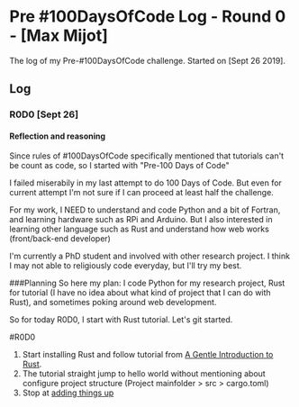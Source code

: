 # Pre #100DaysOfCode Log - Round 0 - [Max Mijot]

The log of my Pre-#100DaysOfCode challenge. Started on [Sept 26 2019].

## Log

### R0D0 [Sept 26]
#### Reflection and reasoning

Since rules of #100DaysOfCode specifically mentioned that tutorials can't be count as code, so I started with "Pre-100 Days of Code"

I failed miserabily in my last attempt to do 100 Days of Code. But even for current attempt I'm not sure if I can proceed at least half the challenge.

For my work, I NEED to understand and code Python and a bit of Fortran, and learning hardware such as RPi and Arduino. But I also interested in learning other language such as Rust and understand how web works (front/back-end developer)

I'm currently a PhD student and involved with other research project. I think I may not able to religiously code everyday, but I'll try my best.

###Planning
So here my plan: I code Python for my research project, Rust for tutorial (I have no idea about what kind of project that I can do with Rust), and sometimes poking around web development.

So for today R0D0, I start with Rust tutorial. Let's git started.


#R0D0
1. Start installing Rust and follow tutorial from [A Gentle Introduction to Rust](http://stevedonovan.github.io/rust-gentle-intro/).
2. The tutorial straight jump to hello world without mentioning about configure project structure (Project mainfolder > src > cargo.toml)
3. Stop at  [adding things up](http://stevedonovan.github.io/rust-gentle-intro/1-basics.html#adding-things-up)